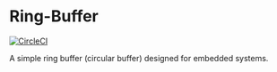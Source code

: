 Ring-Buffer
===========
[![CircleCI](https://circleci.com/gh/crespum/Ring-Buffer.svg?style=svg)](https://circleci.com/gh/crespum/Ring-Buffer)

A simple ring buffer (circular buffer) designed for embedded systems.
